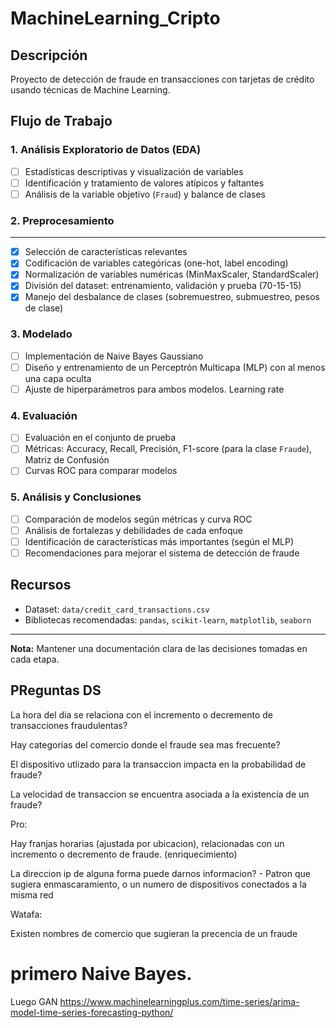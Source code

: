 # MachineLearning_Cripto

## Descripción
Proyecto de detección de fraude en transacciones con tarjetas de crédito usando técnicas de Machine Learning.

## Flujo de Trabajo

### 1. Análisis Exploratorio de Datos (EDA)
- [ ] Estadísticas descriptivas y visualización de variables
- [ ] Identificación y tratamiento de valores atípicos y faltantes
- [ ] Análisis de la variable objetivo (`Fraud`) y balance de clases

### 2. Preprocesamiento
------
- [x] Selección de características relevantes
- [x] Codificación de variables categóricas (one-hot, label encoding)
- [x] Normalización de variables numéricas (MinMaxScaler, StandardScaler)
- [x] División del dataset: entrenamiento, validación y prueba (70-15-15)
- [x] Manejo del desbalance de clases (sobremuestreo, submuestreo, pesos de clase)

### 3. Modelado
- [ ] Implementación de Naive Bayes Gaussiano
- [ ] Diseño y entrenamiento de un Perceptrón Multicapa (MLP) con al menos una capa oculta
- [ ] Ajuste de hiperparámetros para ambos modelos. Learning rate

### 4. Evaluación
- [ ] Evaluación en el conjunto de prueba
- [ ] Métricas: Accuracy, Recall, Precisión, F1-score (para la clase `Fraude`), Matriz de Confusión
- [ ] Curvas ROC para comparar modelos

### 5. Análisis y Conclusiones
- [ ] Comparación de modelos según métricas y curva ROC
- [ ] Análisis de fortalezas y debilidades de cada enfoque
- [ ] Identificación de características más importantes (según el MLP)
- [ ] Recomendaciones para mejorar el sistema de detección de fraude

## Recursos
- Dataset: `data/credit_card_transactions.csv`
- Bibliotecas recomendadas: `pandas`, `scikit-learn`, `matplotlib`, `seaborn`

---

**Nota:** Mantener una documentación clara de las decisiones tomadas en cada etapa.



## PReguntas DS

La hora del dia se relaciona con el incremento o decremento de transacciones fraudulentas?


Hay categorias del comercio donde el fraude sea mas frecuente?

El dispositivo utlizado para la transaccion impacta en la probabilidad de fraude?

La velocidad de transaccion se encuentra asociada a la existencia de un fraude?


Pro:

Hay franjas horarias (ajustada por ubicacion), relacionadas con un incremento o decremento de fraude. (enriquecimiento)

La direccion ip de alguna forma puede darnos informacion?
    - Patron que sugiera enmascaramiento, o un numero de dispositivos conectados a la misma red

Watafa:

Existen nombres de comercio que sugieran la precencia de un fraude






# primero Naive Bayes.

Luego GAN https://www.machinelearningplus.com/time-series/arima-model-time-series-forecasting-python/